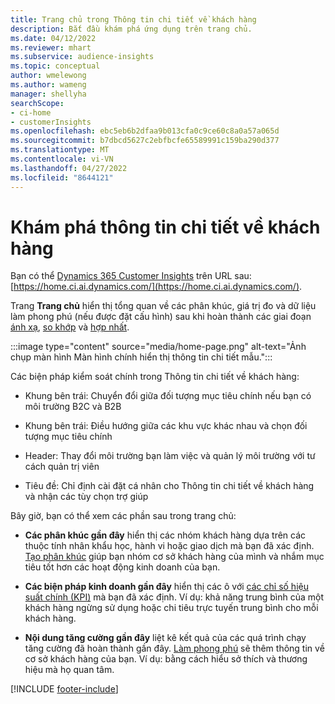 ```yaml
---
title: Trang chủ trong Thông tin chi tiết về khách hàng
description: Bắt đầu khám phá ứng dụng trên trang chủ.
ms.date: 04/12/2022
ms.reviewer: mhart
ms.subservice: audience-insights
ms.topic: conceptual
author: wmelewong
ms.author: wameng
manager: shellyha
searchScope:
- ci-home
- customerInsights
ms.openlocfilehash: ebc5eb6b2dfaa9b013cfa0c9ce60c8a0a57a065d
ms.sourcegitcommit: b7dbcd5627c2ebfbcfe65589991c159ba290d377
ms.translationtype: MT
ms.contentlocale: vi-VN
ms.lasthandoff: 04/27/2022
ms.locfileid: "8644121"
---
```

# <a name="explore-customer-insights"></a>Khám phá thông tin chi tiết về khách hàng

Bạn có thể [Dynamics 365 Customer Insights](https://home.ci.ai.dynamics.com/) trên URL sau: [https://home.ci.ai.dynamics.com/](https://home.ci.ai.dynamics.com/).

Trang **Trang chủ** hiển thị tổng quan về các phân khúc, giá trị đo và dữ liệu làm phong phú (nếu được đặt cấu hình) sau khi hoàn thành các giai đoạn [ánh xạ](map-entities.md), [so khớp](match-entities.md) và [hợp nhất](merge-entities.md).

:::image type="content" source="media/home-page.png" alt-text="Ảnh chụp màn hình Màn hình chính hiển thị thông tin chi tiết mẫu.":::

Các biện pháp kiểm soát chính trong Thông tin chi tiết về khách hàng:

- Khung bên trái: Chuyển đổi giữa đối tượng mục tiêu chính nếu bạn có môi trường B2C và B2B

- Khung bên trái: Điều hướng giữa các khu vực khác nhau và chọn đối tượng mục tiêu chính

- Header: Thay đổi môi trường bạn làm việc và quản lý môi trường với tư cách quản trị viên

- Tiêu đề: Chỉ định cài đặt cá nhân cho Thông tin chi tiết về khách hàng và nhận các tùy chọn trợ giúp

Bây giờ, bạn có thể xem các phần sau trong trang chủ:

- **Các phân khúc gần đây** hiển thị các nhóm khách hàng dựa trên các thuộc tính nhân khẩu học, hành vi hoặc giao dịch mà bạn đã xác định. [Tạo phân khúc](segments.md) giúp bạn nhóm cơ sở khách hàng của mình và nhắm mục tiêu tốt hơn các hoạt động kinh doanh của bạn.

- **Các biện pháp kinh doanh gần đây** hiển thị các ô với [các chỉ số hiệu suất chính (KPI)](measures.md) mà bạn đã xác định. Ví dụ: khả năng trung bình của một khách hàng ngừng sử dụng hoặc chi tiêu trực tuyến trung bình cho mỗi khách hàng.

- **Nội dung tăng cường gần đây** liệt kê kết quả của các quá trình chạy tăng cường đã hoàn thành gần đây. [Làm phong phú](enrichment-hub.md) sẽ thêm thông tin về cơ sở khách hàng của bạn. Ví dụ: bằng cách hiểu sở thích và thương hiệu mà họ quan tâm.


[!INCLUDE [footer-include](includes/footer-banner.md)]
